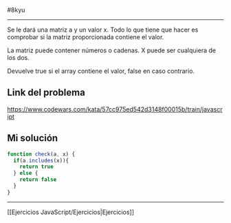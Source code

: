 #8kyu 
___
Se le dará una matriz a y un valor x. Todo lo que tiene que hacer es comprobar si la matriz proporcionada contiene el valor.  
  
La matriz puede contener números o cadenas. X puede ser cualquiera de los dos.  
  
Devuelve true si el array contiene el valor, false en caso contrario.

## Link del problema

https://www.codewars.com/kata/57cc975ed542d3148f00015b/train/javascript

## Mi solución

```js
function check(a, x) {
  if(a.includes(x)){
    return true
  } else {
    return false
  }
}
```

__________

[[Ejercicios JavaScript/Ejercicios|Ejercicios]]